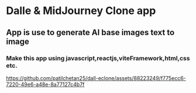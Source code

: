 # Dalle & MidJourney Clone app

## App is use to generate AI base images text to image

### Make this app using javascript,reactjs,viteFramework,html,css etc.


https://github.com/patilchetan25/dall-eclone/assets/88223249/f775ecc6-7220-49e6-a48e-8a77127c4b7f

